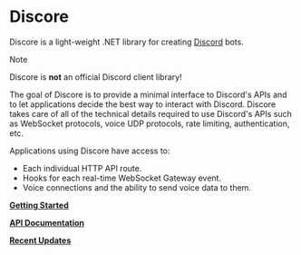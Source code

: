 # Discore
Discore is a light-weight .NET library for creating [Discord](https://discord.com/) bots.

> [!NOTE]
> Discore is **not** an official Discord client library!

The goal of Discore is to provide a minimal interface to Discord's APIs and to let applications decide the best way to interact with Discord. Discore takes care of all of the technical details required to use Discord's APIs such as WebSocket protocols, voice UDP protocols, rate limiting, authentication, etc.

Applications using Discore have access to:
- Each individual HTTP API route.
- Hooks for each real-time WebSocket Gateway event.
- Voice connections and the ability to send voice data to them.

**[Getting Started](./guides/getting_started.md)**

**[API Documentation](./api/index.md)**

**[Recent Updates](./updates.md)**
